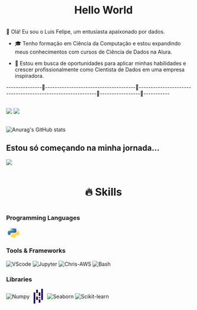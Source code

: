 <div id="user-content-toc">
  <ul align="center">
    <summary><h1 style="display: inline-block">Hello World</h1></summary>
</div>

<!-- Presentation -->
<p>
  👋 Olá! Eu sou o Luis Felipe, um entusiasta apaixonado por dados.

  - 🎓 Tenho formação em Ciência da Computação e estou expandindo meus conhecimentos com cursos de Ciência de Dados na Alura.

  - 🚀 Estou em busca de oportunidades para aplicar minhas habilidades e crescer profissionalmente como Cientista de Dados em uma empresa inspiradora.
</p>
<p>---------------🏃--------------------------------------🏃------------------------------------------------------------🏃-----------------🏃-----------</p>
<br>
<a href="https://www.linkedin.com/in/luis-felipe-xavier-veloso/"><img src="https://img.shields.io/badge/LinkedIn-0077B5?style=for-the-badge&logo=linkedin&logoColor=white"></a>
<a href="https://www.kaggle.com/luisfelipe2345"><img src="https://img.shields.io/badge/Kaggle-20BEFF?style=for-the-badge&logo=Kaggle&logoColor=white"></a>
<br>
<br>

![Anurag's GitHub stats](https://github-readme-stats.vercel.app/api?username=FelipeDev2020&show_icons=true&theme=tokyonight)
<br>
<h2>Estou só começando na minha jornada...</h2>

<img src="https://mir-s3-cdn-cf.behance.net/project_modules/hd/e7d2bd61228185.5a67a07360e75.gif">

<div id="user-content-toc">
  <ul align="center">
    <summary><h1 style="display: inline-block">🔥 Skills</h1></summary>
</div>
<!-- Skills: Programming Languages -->
  <div style="flex-basis: 48%;">
    <h3>Programming Languages</h3>
    <img align="center" alt="Python" height="30" width="40" src="https://raw.githubusercontent.com/devicons/devicon/master/icons/python/python-original.svg">
  </div>
  
  <!-- Skills: Tools & Frameworks -->
  <div style="flex-basis: 48%;">
    <h3>Tools & Frameworks</h3>
    <img align="center" alt="VScode" height="30" width="40" src="https://cdn.jsdelivr.net/gh/devicons/devicon/icons/vscode/vscode-original.svg">
    <img align="center" alt="Jupyter" height="30" width="40" src="https://cdn.jsdelivr.net/gh/devicons/devicon/icons/jupyter/jupyter-original.svg">
    <img align="center" alt="Chris-AWS" height="30" width="40" src="https://cdn.jsdelivr.net/gh/devicons/devicon/icons/git/git-original.svg">
    <img align="center" alt="Bash" height="30" width="40" src="https://cdn.jsdelivr.net/gh/devicons/devicon/icons/bash/bash-original.svg">
  </div>
  
  <!-- Skills: Libraries -->
  <div style="flex-basis: 48%;">
    <h3>Libraries</h3>
    <img align="center" alt="Numpy" height="30" width="40" src="https://cdn.jsdelivr.net/gh/devicons/devicon/icons/numpy/numpy-original.svg">
    <img align="center" alt="Pandas" src="https://raw.githubusercontent.com/devicons/devicon/2ae2a900d2f041da66e950e4d48052658d850630/icons/pandas/pandas-original.svg" alt="pandas" width="40" height="40"/>
    <img align="center" alt="Seaborn" src="https://seaborn.pydata.org/_images/logo-mark-lightbg.svg" alt="seaborn" width="40" height="40"/>
    <img align="center" alt="Scikit-learn" src="https://upload.wikimedia.org/wikipedia/commons/0/05/Scikit_learn_logo_small.svg" alt="scikit_learn" width="40" height="40"/>
  </div>
